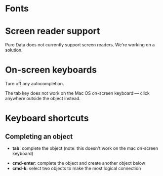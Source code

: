 # Fonts

# Screen reader support

Pure Data does not currently support screen readers.  We're working on a solution.

# On-screen keyboards

Turn off any autocompletion.

The tab key does not work on the Mac OS on-screen keyboard — click anywhere outside the object instead.

# Keyboard shortcuts

## Completing an object

- **tab**: complete the object (note: this doesn't work on the mac on-screen keyboard)

* **cmd-enter**: complete the object and create another object below
* **cmd-k:** select two objects to make the most logical connection